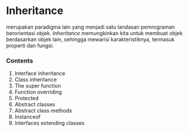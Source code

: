 # Inheritance
merupakan paradigma lain yang menjadi satu landasan pemrograman berorientasi objek. *Inheritance* memungkinkan kita untuk membuat objek berdasarkan objek lain, sehingga mewarisi karakteristiknya, termasuk properti dan fungsi. 

### Contents
1. Interface inheritance
2. Class inheritance
3. The super function
4. Function overriding
5. Protected
6. Abstract classes
7. Abstract class methods
8. Instanceof
9. Interfaces extending classes


